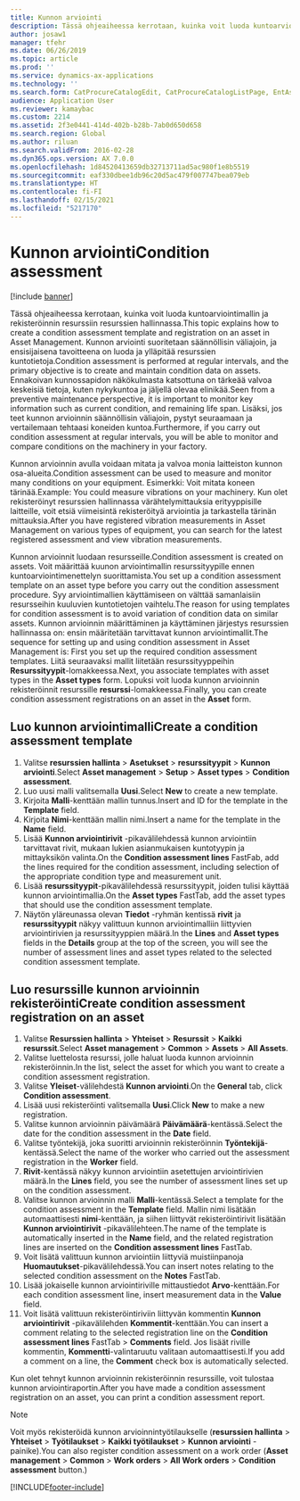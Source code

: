 ```yaml
---
title: Kunnon arviointi
description: Tässä ohjeaiheessa kerrotaan, kuinka voit luoda kuntoarviointimallin ja rekisteröinnin resurssiin resurssien hallinnassa.
author: josaw1
manager: tfehr
ms.date: 06/26/2019
ms.topic: article
ms.prod: ''
ms.service: dynamics-ax-applications
ms.technology: ''
ms.search.form: CatProcureCatalogEdit, CatProcureCatalogListPage, EntAssetObjectCondition, EntAssetConditionTemplate
audience: Application User
ms.reviewer: kamaybac
ms.custom: 2214
ms.assetid: 2f3e0441-414d-402b-b28b-7ab0d650d658
ms.search.region: Global
ms.author: riluan
ms.search.validFrom: 2016-02-28
ms.dyn365.ops.version: AX 7.0.0
ms.openlocfilehash: 1d84520413659db32713711ad5ac980f1e8b5519
ms.sourcegitcommit: eaf330dbee1db96c20d5ac479f007747bea079eb
ms.translationtype: HT
ms.contentlocale: fi-FI
ms.lasthandoff: 02/15/2021
ms.locfileid: "5217170"
---
```

# <a name="condition-assessment"></a><span data-ttu-id="63783-103">Kunnon arviointi</span><span class="sxs-lookup"><span data-stu-id="63783-103">Condition assessment</span></span>

[!include [banner](../../includes/banner.md)]

 

<span data-ttu-id="63783-104">Tässä ohjeaiheessa kerrotaan, kuinka voit luoda kuntoarviointimallin ja rekisteröinnin resurssiin resurssien hallinnassa.</span><span class="sxs-lookup"><span data-stu-id="63783-104">This topic explains how to create a condition assessment template and registration on an asset in Asset Management.</span></span> <span data-ttu-id="63783-105">Kunnon arviointi suoritetaan säännöllisin väliajoin, ja ensisijaisena tavoitteena on luoda ja ylläpitää resurssien kuntotietoja.</span><span class="sxs-lookup"><span data-stu-id="63783-105">Condition assessment is performed at regular intervals, and the primary objective is to create and maintain condition data on assets.</span></span> <span data-ttu-id="63783-106">Ennakoivan kunnossapidon näkökulmasta katsottuna on tärkeää valvoa keskeisiä tietoja, kuten nykykuntoa ja jäljellä olevaa elinikää.</span><span class="sxs-lookup"><span data-stu-id="63783-106">Seen from a preventive maintenance perspective, it is important to monitor key information such as current condition, and remaining life span.</span></span> <span data-ttu-id="63783-107">Lisäksi, jos teet kunnon arvioinnin säännöllisin väliajoin, pystyt seuraamaan ja vertailemaan tehtaasi koneiden kuntoa.</span><span class="sxs-lookup"><span data-stu-id="63783-107">Furthermore, if you carry out condition assessment at regular intervals, you will be able to monitor and compare conditions on the machinery in your factory.</span></span>

<span data-ttu-id="63783-108">Kunnon arvioinnin avulla voidaan mitata ja valvoa monia laitteiston kunnon osa-alueita.</span><span class="sxs-lookup"><span data-stu-id="63783-108">Condition assessment can be used to measure and monitor many conditions on your equipment.</span></span> <span data-ttu-id="63783-109">Esimerkki: Voit mitata koneen tärinää.</span><span class="sxs-lookup"><span data-stu-id="63783-109">Example: You could measure vibrations on your machinery.</span></span> <span data-ttu-id="63783-110">Kun olet rekisteröinyt resurssien hallinnassa värähtelymittauksia erityyppisille laitteille, voit etsiä viimeisintä rekisteröityä arviointia ja tarkastella tärinän mittauksia.</span><span class="sxs-lookup"><span data-stu-id="63783-110">After you have registered vibration measurements in Asset Management on various types of equipment, you can search for the latest registered assessment and view vibration measurements.</span></span>

<span data-ttu-id="63783-111">Kunnon arvioinnit luodaan resursseille.</span><span class="sxs-lookup"><span data-stu-id="63783-111">Condition assessment is created on assets.</span></span> <span data-ttu-id="63783-112">Voit määrittää kuunon arviointimallin resurssityypille ennen kuntoarviointimenettelyn suorittamista.</span><span class="sxs-lookup"><span data-stu-id="63783-112">You set up a condition assessment template on an asset type before you carry out the condition assessment procedure.</span></span> <span data-ttu-id="63783-113">Syy arviointimallien käyttämiseen on välttää samanlaisiin resursseihin kuuluvien kuntotietojen vaihtelu.</span><span class="sxs-lookup"><span data-stu-id="63783-113">The reason for using templates for condition assessment is to avoid variation of condition data on similar assets.</span></span> <span data-ttu-id="63783-114">Kunnon arvioinnin määrittäminen ja käyttäminen järjestys resurssien hallinnassa on: ensin määritetään tarvittavat kunnon arviointimallit.</span><span class="sxs-lookup"><span data-stu-id="63783-114">The sequence for setting up and using condition assessment in Asset Management is: First you set up the required condition assessment templates.</span></span> <span data-ttu-id="63783-115">Liitä seuraavaksi mallit liitetään resurssityyppeihin **Resurssityypit**-lomakkeessa.</span><span class="sxs-lookup"><span data-stu-id="63783-115">Next, you associate templates with asset types in the **Asset types** form.</span></span> <span data-ttu-id="63783-116">Lopuksi voit luoda kunnon arvioinnin rekisteröinnit resurssille **resurssi**-lomakkeessa.</span><span class="sxs-lookup"><span data-stu-id="63783-116">Finally, you can create condition assessment registrations on an asset in the **Asset** form.</span></span>

## <a name="create-a-condition-assessment-template"></a><span data-ttu-id="63783-117">Luo kunnon arviointimalli</span><span class="sxs-lookup"><span data-stu-id="63783-117">Create a condition assessment template</span></span>

1. <span data-ttu-id="63783-118">Valitse **resurssien hallinta** > **Asetukset** > **resurssityypit** > **Kunnon arviointi**.</span><span class="sxs-lookup"><span data-stu-id="63783-118">Select **Asset management** > **Setup** > **Asset types** > **Condition assessment**.</span></span>
2. <span data-ttu-id="63783-119">Luo uusi malli valitsemalla **Uusi**.</span><span class="sxs-lookup"><span data-stu-id="63783-119">Select **New** to create a new template.</span></span>
3. <span data-ttu-id="63783-120">Kirjoita **Malli**-kenttään mallin tunnus.</span><span class="sxs-lookup"><span data-stu-id="63783-120">Insert and ID for the template in the **Template** field.</span></span>
4. <span data-ttu-id="63783-121">Kirjoita **Nimi**-kenttään mallin nimi.</span><span class="sxs-lookup"><span data-stu-id="63783-121">Insert a name for the template in the **Name** field.</span></span>
5. <span data-ttu-id="63783-122">Lisää **Kunnon arviointirivit** -pikavälilehdessä kunnon arviointiin tarvittavat rivit, mukaan lukien asianmukaisen kuntotyypin ja mittayksikön valinta.</span><span class="sxs-lookup"><span data-stu-id="63783-122">On the **Condition assessment lines** FastFab, add the lines required for the condition assessment, including selection of the appropriate condition type and measurement unit.</span></span>
6. <span data-ttu-id="63783-123">Lisää **resurssityypit**-pikavälilehdessä resurssityypit, joiden tulisi käyttää kunnon arviointimallia.</span><span class="sxs-lookup"><span data-stu-id="63783-123">On the **Asset types** FastTab, add the asset types that should use the condition assessment template.</span></span>
7. <span data-ttu-id="63783-124">Näytön yläreunassa olevan **Tiedot** -ryhmän kentissä **rivit** ja **resurssityypit** näkyy valittuun kunnon arviointimalliin liittyvien arviointirivien ja resurssityyppien määrä.</span><span class="sxs-lookup"><span data-stu-id="63783-124">In the **Lines** and **Asset types** fields in the **Details** group at the top of the screen, you will see the number of assessment lines and asset types related to the selected condition assessment template.</span></span>


## <a name="create-condition-assessment-registration-on-an-asset"></a><span data-ttu-id="63783-125">Luo resurssille kunnon arvioinnin rekisteröinti</span><span class="sxs-lookup"><span data-stu-id="63783-125">Create condition assessment registration on an asset</span></span>

1. <span data-ttu-id="63783-126">Valitse **Resurssien hallinta**  >  **Yhteiset**  >  **Resurssit**  >  **Kaikki resurssit**.</span><span class="sxs-lookup"><span data-stu-id="63783-126">Select **Asset management** > **Common** > **Assets** > **All Assets**.</span></span>
2. <span data-ttu-id="63783-127">Valitse luettelosta resurssi, jolle haluat luoda kunnon arvioinnin rekisteröinnin.</span><span class="sxs-lookup"><span data-stu-id="63783-127">In the list, select the asset for which you want to create a condition assessment registration.</span></span>
3. <span data-ttu-id="63783-128">Valitse **Yleiset**-välilehdestä **Kunnon arviointi**.</span><span class="sxs-lookup"><span data-stu-id="63783-128">On the **General** tab, click **Condition assessment**.</span></span>
4. <span data-ttu-id="63783-129">Lisää uusi rekisteröinti valitsemalla **Uusi**.</span><span class="sxs-lookup"><span data-stu-id="63783-129">Click **New** to make a new registration.</span></span>
5. <span data-ttu-id="63783-130">Valitse kunnon arvioinnin päivämäärä **Päivämäärä**-kentässä.</span><span class="sxs-lookup"><span data-stu-id="63783-130">Select the date for the condition assessment in the **Date** field.</span></span>
6. <span data-ttu-id="63783-131">Valitse työntekijä, joka suoritti arvioinnin rekisteröinnin **Työntekijä**-kentässä.</span><span class="sxs-lookup"><span data-stu-id="63783-131">Select the name of the worker who carried out the assessment registration in the **Worker** field.</span></span>
7. <span data-ttu-id="63783-132">**Rivit**-kentässä näkyy kunnon arviointiin asetettujen arviointirivien määrä.</span><span class="sxs-lookup"><span data-stu-id="63783-132">In the **Lines** field, you see the number of assessment lines set up on the condition assessment.</span></span>
8. <span data-ttu-id="63783-133">Valitse kunnon arvioinnin malli **Malli**-kentässä.</span><span class="sxs-lookup"><span data-stu-id="63783-133">Select a template for the condition assessment in the **Template** field.</span></span> <span data-ttu-id="63783-134">Mallin nimi lisätään automaattisesti **nimi**-kenttään, ja siihen liittyvät rekisteröintirivit lisätään **Kunnon arviointirivit** -pikavälilehteen.</span><span class="sxs-lookup"><span data-stu-id="63783-134">The name of the template is automatically inserted in the **Name** field, and the related registration lines are inserted on the **Condition assessment lines** FastTab.</span></span>
9. <span data-ttu-id="63783-135">Voit lisätä valittuun kunnon arviointiin liittyviä muistiinpanoja **Huomautukset**-pikavälilehdessä.</span><span class="sxs-lookup"><span data-stu-id="63783-135">You can insert notes relating to the selected condition assessment on the **Notes** FastTab.</span></span>
10. <span data-ttu-id="63783-136">Lisää jokaiselle kunnon arviointiriville mittaustiedot **Arvo**-kenttään.</span><span class="sxs-lookup"><span data-stu-id="63783-136">For each condition assessment line, insert measurement data in the **Value** field.</span></span>
11. <span data-ttu-id="63783-137">Voit lisätä valittuun rekisteröintiriviin liittyvän kommentin **Kunnon arviointirivit** -pikavälilehden **Kommentit**-kenttään.</span><span class="sxs-lookup"><span data-stu-id="63783-137">You can insert a comment relating to the selected registration line on the **Condition assessment lines** FastTab > **Comments** field.</span></span> <span data-ttu-id="63783-138">Jos lisäät riville kommentin, **Kommentti**-valintaruutu valitaan automaattisesti.</span><span class="sxs-lookup"><span data-stu-id="63783-138">If you add a comment on a line, the **Comment** check box is automatically selected.</span></span>

<span data-ttu-id="63783-139">Kun olet tehnyt kunnon arvioinnin rekisteröinnin resurssille, voit tulostaa kunnon arviointiraportin.</span><span class="sxs-lookup"><span data-stu-id="63783-139">After you have made a condition assessment registration on an asset, you can print a condition assessment report.</span></span>

>[!NOTE]
><span data-ttu-id="63783-140">Voit myös rekisteröidä kunnon arvioinnintyötilaukselle (**resurssien hallinta** > **Yhteiset** > **Työtilaukset** > **Kaikki työtilaukset** > **Kunnon arviointi** -painike).</span><span class="sxs-lookup"><span data-stu-id="63783-140">You can also register condition assessment on a work order (**Asset management** > **Common** > **Work orders** > **All Work orders** > **Condition assessment** button.)</span></span>


[!INCLUDE[footer-include](../../../includes/footer-banner.md)]